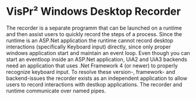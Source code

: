 # VisPr² Windows Desktop Recorder
The recorder is a separate programm that can be launched on a runtime and then assist users to quickly record the steps of a process. Since the runtime is an ASP.Net application the runtime cannot record desktop interactions (specifically Keyboard input) directly, since only proper windows application start and maintain an event loop. Even though you can start an eventloop inside an ASP.Net application, UiA2 and UiA3 backends need an application that uses .Net Framework 4 (or newer) to properly recognize keyboard input. To resolve these version-, framework- and backend-issues the recorder exists as an independent application to allow users to record interactions with destkop applications.
The recorder and runtime communicate over named pipes.
 
